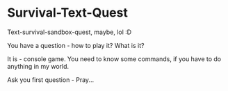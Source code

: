 # Survival-Text-Quest
Text-survival-sandbox-quest, maybe, lol :D

You have a question - how to play it? What is it?

It is - console game. You need to know some commands, if you have to do anything in my world.

Ask you first question - Pray...
